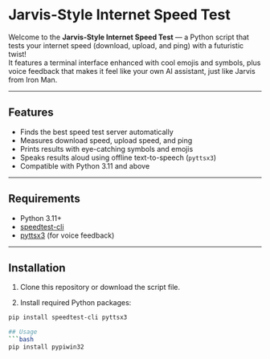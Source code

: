 # Jarvis-Style Internet Speed Test

Welcome to the **Jarvis-Style Internet Speed Test** — a Python script that tests your internet speed (download, upload, and ping) with a futuristic twist!  
It features a terminal interface enhanced with cool emojis and symbols, plus voice feedback that makes it feel like your own AI assistant, just like Jarvis from Iron Man.

---

## Features

- Finds the best speed test server automatically  
- Measures download speed, upload speed, and ping  
- Prints results with eye-catching symbols and emojis  
- Speaks results aloud using offline text-to-speech (`pyttsx3`)  
- Compatible with Python 3.11 and above  

---

## Requirements

- Python 3.11+  
- [speedtest-cli](https://pypi.org/project/speedtest-cli/)  
- [pyttsx3](https://pypi.org/project/pyttsx3/) (for voice feedback)  

---

## Installation

1. Clone this repository or download the script file.

2. Install required Python packages:

```bash
pip install speedtest-cli pyttsx3

## Usage
```bash
pip install pypiwin32
